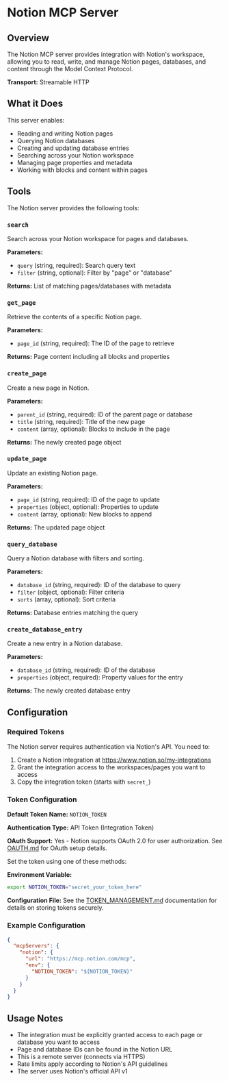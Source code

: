# Notion MCP Server

## Overview

The Notion MCP server provides integration with Notion's workspace, allowing you to read, write, and manage Notion pages, databases, and content through the Model Context Protocol.

**Transport:** Streamable HTTP

## What it Does

This server enables:
- Reading and writing Notion pages
- Querying Notion databases
- Creating and updating database entries
- Searching across your Notion workspace
- Managing page properties and metadata
- Working with blocks and content within pages

## Tools

The Notion server provides the following tools:

### `search`
Search across your Notion workspace for pages and databases.

**Parameters:**
- `query` (string, required): Search query text
- `filter` (string, optional): Filter by "page" or "database"

**Returns:** List of matching pages/databases with metadata

### `get_page`
Retrieve the contents of a specific Notion page.

**Parameters:**
- `page_id` (string, required): The ID of the page to retrieve

**Returns:** Page content including all blocks and properties

### `create_page`
Create a new page in Notion.

**Parameters:**
- `parent_id` (string, required): ID of the parent page or database
- `title` (string, required): Title of the new page
- `content` (array, optional): Blocks to include in the page

**Returns:** The newly created page object

### `update_page`
Update an existing Notion page.

**Parameters:**
- `page_id` (string, required): ID of the page to update
- `properties` (object, optional): Properties to update
- `content` (array, optional): New blocks to append

**Returns:** The updated page object

### `query_database`
Query a Notion database with filters and sorting.

**Parameters:**
- `database_id` (string, required): ID of the database to query
- `filter` (object, optional): Filter criteria
- `sorts` (array, optional): Sort criteria

**Returns:** Database entries matching the query

### `create_database_entry`
Create a new entry in a Notion database.

**Parameters:**
- `database_id` (string, required): ID of the database
- `properties` (object, required): Property values for the entry

**Returns:** The newly created database entry

## Configuration

### Required Tokens

The Notion server requires authentication via Notion's API. You need to:

1. Create a Notion integration at https://www.notion.so/my-integrations
2. Grant the integration access to the workspaces/pages you want to access
3. Copy the integration token (starts with `secret_`)

### Token Configuration

**Default Token Name:** `NOTION_TOKEN`

**Authentication Type:** API Token (Integration Token)

**OAuth Support:** Yes - Notion supports OAuth 2.0 for user authorization. See [OAUTH.md](../OAUTH.md) for OAuth setup details.

Set the token using one of these methods:

**Environment Variable:**
```bash
export NOTION_TOKEN="secret_your_token_here"
```

**Configuration File:**
See the [TOKEN_MANAGEMENT.md](../TOKEN_MANAGEMENT.md) documentation for details on storing tokens securely.

### Example Configuration

```json
{
  "mcpServers": {
    "notion": {
      "url": "https://mcp.notion.com/mcp",
      "env": {
        "NOTION_TOKEN": "${NOTION_TOKEN}"
      }
    }
  }
}
```

## Usage Notes

- The integration must be explicitly granted access to each page or database you want to access
- Page and database IDs can be found in the Notion URL
- This is a remote server (connects via HTTPS)
- Rate limits apply according to Notion's API guidelines
- The server uses Notion's official API v1
